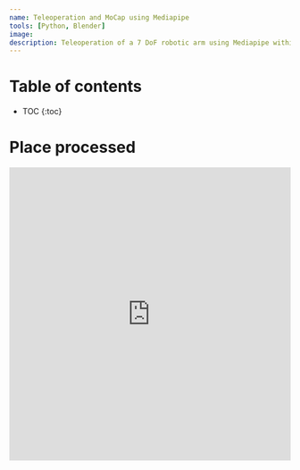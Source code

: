 ```yaml
---
name: Teleoperation and MoCap using Mediapipe
tools: [Python, Blender]
image:
description: Teleoperation of a 7 DoF robotic arm using Mediapipe within Blender Game Engine.
---
```


# Table of contents

* TOC
{:toc}

# Place processed


<iframe id="igraph" scrolling="no" style="border:none;" seamless="seamless" src="https://github.com/vishalgattani/vishalgattani.github.io/blob/master/_includes/PlaceProcessed.html" height="525" width="100%"></iframe>